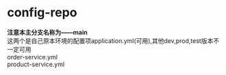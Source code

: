 # config-repo


**注意本主分支名称为——main**  
这两个是自己原本环境的配置项application.yml(可用),其他dev,prod,test版本不一定可用  
order-service.yml  
product-service.yml  
